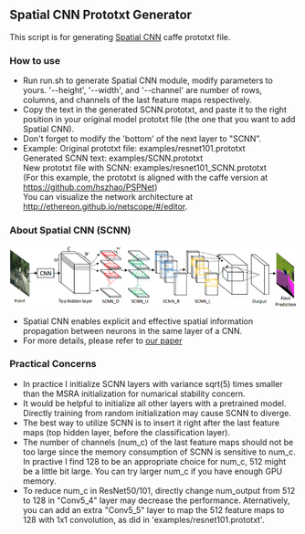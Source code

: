 ## Spatial CNN Prototxt Generator

This script is for generating [Spatial CNN](https://github.com/XingangPan/SCNN) caffe prototxt file.

### How to use
- Run run.sh to generate Spatial CNN module, modify parameters to yours.
'--height', '--width', and '--channel' are number of rows, columns, and channels of the last feature maps respectively.
- Copy the text in the generated SCNN.prototxt, and paste it to the right position in your original model prototxt file (the one that you want to add Spatial CNN).
- Don't forget to modify the 'bottom' of the next layer to "SCNN".
- Example: 
Original prototxt file: examples/resnet101.prototxt  
Generated SCNN text: examples/SCNN.prototxt  
New prototxt file with SCNN: examples/resnet101_SCNN.prototxt  
(For this example, the prototxt is aligned with the caffe version at https://github.com/hszhao/PSPNet)  
You can visualize the network architecture at http://ethereon.github.io/netscope/#/editor.  

### About Spatial CNN (SCNN)
![SCNN](examples/SCNN.png)
- Spatial CNN enables explicit and effective spatial information propagation between neurons in the same layer of a CNN. 
- For more details, please refer to [our paper](https://arxiv.org/abs/1712.06080)

### Practical Concerns
- In practice I initialize SCNN layers with variance sqrt(5) times smaller than the MSRA initialization for numarical stability concern.
- It would be helpful to initialize all other layers with a pretrained model. Directly training from random initialization may cause SCNN to diverge.
- The best way to utilize SCNN is to insert it right after the last feature maps (top hidden layer, before the classification layer).
- The number of channels (num_c) of the last feature maps should not be too large since the memory consumption of SCNN is sensitive to num_c.  
In practive I find 128 to be an appropriate choice for num_c, 512 might be a little bit large. You can try larger num_c if you have enough GPU memory.
- To reduce num_c in ResNet50/101, directly change num_output from 512 to 128 in "Conv5_4" layer may decrease the performance. Aternatively, you can add an extra "Conv5_5" layer to map the 512 feature maps to 128 with 1x1 convolution, as did in 'examples/resnet101.prototxt'.
